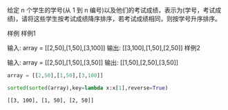 给定 n 个学生的学号(从 1 到 n 编号)以及他们的考试成绩，表示为(学号，考试成绩)，请将这些学生按考试成绩降序排序，若考试成绩相同，则按学号升序排序。
 
样例
样例1

输入: array = [[2,50],[1,50],[3,100]]
输出: [[3,100],[1,50],[2,50]]
样例2

输入: array = [[2,50],[1,50],[3,50]]
输出: [[1,50],[2,50],[3,50]]

```python
array = [[2,50],[1,50],[3,100]]

sorted(sorted(array),key=lambda x:x[1],reverse=True)
```




    [[3, 100], [1, 50], [2, 50]]


